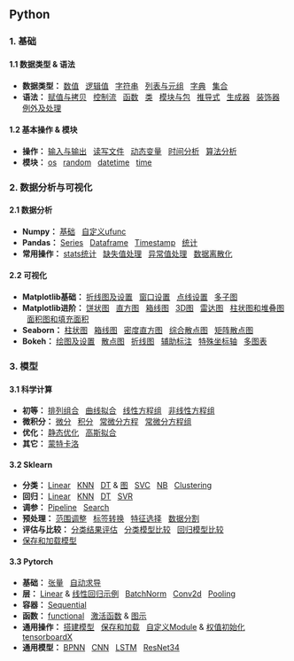 ## Python
### 1. 基础
#### 1.1 数据类型 & 语法
* **数据类型：**
[数值](https://github.com/ZBTGL/summary/blob/master/Basics/obj_%E6%95%B0%E5%80%BC.py)
&nbsp; [逻辑值](https://github.com/ZBTGL/summary/blob/master/Basics/obj_%E9%80%BB%E8%BE%91%E5%80%BC.py)
&nbsp; [字符串](https://github.com/ZBTGL/summary/blob/master/Basics/obj_%E5%AD%97%E7%AC%A6%E4%B8%B2.py) 
&nbsp; [列表与元组](https://github.com/ZBTGL/summary/blob/master/Basics/obj_%E5%88%97%E8%A1%A8%E4%B8%8E%E5%85%83%E7%BB%84.py)
&nbsp; [字典](https://github.com/ZBTGL/summary/blob/master/Basics/obj_%E5%AD%97%E5%85%B8.py)
&nbsp; [集合](https://github.com/ZBTGL/summary/blob/master/Basics/obj_%E9%9B%86%E5%90%88.py)
* **语法：** 
[赋值与拷贝](https://github.com/ZBTGL/summary/blob/master/Basics/syntax_%E8%B5%8B%E5%80%BC%E4%B8%8E%E6%8B%B7%E8%B4%9D.py)
&nbsp; [控制流](https://github.com/ZBTGL/summary/blob/master/Basics/syntax_%E6%8E%A7%E5%88%B6%E6%B5%81.py) 
&nbsp; [函数](https://github.com/ZBTGL/summary/blob/master/Basics/syntax_%E5%87%BD%E6%95%B0.py)
&nbsp; [类](https://github.com/ZBTGL/summary/blob/master/Basics/syntax_%E7%B1%BB.py)
&nbsp; [模块与包](https://github.com/ZBTGL/summary/blob/master/Basics/syntax_%E6%A8%A1%E5%9D%97%E4%B8%8E%E5%8C%85.py)
&nbsp; [推导式](https://github.com/ZBTGL/summary/blob/master/Basics/syntax_%E6%8E%A8%E5%AF%BC%E5%BC%8F.py)
&nbsp; [生成器](https://github.com/ZBTGL/summary/blob/master/Basics/syntax_%E7%94%9F%E6%88%90%E5%99%A8.py)
&nbsp; [装饰器](https://github.com/ZBTGL/summary/blob/master/Basics/syntax_%E8%A3%85%E9%A5%B0%E5%99%A8.py)
&nbsp; [例外及处理](https://github.com/ZBTGL/summary/blob/master/Basics/syntax_%E4%BE%8B%E5%A4%96%E5%8F%8A%E5%A4%84%E7%90%86.py)

#### 1.2 基本操作 & 模块
* **操作：**
[输入与输出](https://github.com/ZBTGL/summary/blob/master/Basics/op_%E8%BE%93%E5%85%A5%E4%B8%8E%E8%BE%93%E5%87%BA.py)
&nbsp; [读写文件](https://github.com/ZBTGL/summary/blob/master/Basics/op_%E8%AF%BB%E5%86%99%E6%96%87%E4%BB%B6.py)
&nbsp; [动态变量](https://github.com/ZBTGL/summary/blob/master/Basics/op_%E5%8A%A8%E6%80%81%E5%8F%98%E9%87%8F.py)
&nbsp; [时间分析](https://github.com/ZBTGL/summary/blob/master/Basics/algr_%E8%BF%90%E8%A1%8C%E6%97%B6%E9%97%B4%E5%88%86%E6%9E%90.py)
&nbsp; [算法分析](https://github.com/ZBTGL/summary/blob/master/Basics/algr_%E6%95%B0%E9%87%8F%E7%BA%A7%E5%88%86%E6%9E%90.py)
* **模块：**
[os](https://github.com/ZBTGL/summary/blob/master/Basics/module_os.py)
&nbsp; [random](https://github.com/ZBTGL/summary/blob/master/Basics/module_random.py)
&nbsp; [datetime](https://github.com/ZBTGL/summary/blob/master/Basics/module_datetime.py)
&nbsp; [time](https://github.com/ZBTGL/summary/blob/master/Basics/module_time.py)

### 2. 数据分析与可视化
#### 2.1 数据分析
* **Numpy：**
[基础](https://github.com/ZBTGL/summary/blob/master/DA%26Vis/np_%E5%9F%BA%E7%A1%80.py)
&nbsp; [自定义ufunc](https://github.com/ZBTGL/summary/blob/master/DA%26Vis/np_%E8%87%AA%E5%AE%9A%E4%B9%89ufunc.py)
* **Pandas：**
[Series](https://github.com/ZBTGL/summary/blob/master/DA%26Vis/pd_series.py)
&nbsp; [Dataframe](https://github.com/ZBTGL/summary/blob/master/DA%26Vis/pd_dataframe.py)
&nbsp; [Timestamp](https://github.com/ZBTGL/summary/blob/master/DA%26Vis/pd_timestamp.py)
&nbsp; [统计](https://github.com/ZBTGL/summary/blob/master/DA%26Vis/pd_%E7%BB%9F%E8%AE%A1.py)
* **常用操作：** 
[stats统计](https://github.com/ZBTGL/summary/blob/master/DA%26Vis/stats_%E7%BB%9F%E8%AE%A1.py)
&nbsp; [缺失值处理](https://github.com/ZBTGL/summary/blob/master/DA%26Vis/%E7%BC%BA%E5%A4%B1%E5%80%BC%E5%A4%84%E7%90%86.py)
&nbsp; [异常值处理](https://github.com/ZBTGL/summary/blob/master/DA%26Vis/%E5%BC%82%E5%B8%B8%E5%80%BC%E5%A4%84%E7%90%86.py)
&nbsp; [数据离散化](https://github.com/ZBTGL/summary/blob/master/DA%26Vis/%E6%95%B0%E6%8D%AE%E7%A6%BB%E6%95%A3%E5%8C%96.py)

#### 2.2 可视化
* **Matplotlib基础：** 
[折线图及设置](https://github.com/ZBTGL/summary/blob/master/DA%26Vis/mpl_%E7%BB%98%E5%9B%BE%E5%8F%8A%E8%AE%BE%E7%BD%AE.py)
&nbsp; [窗口设置](https://github.com/ZBTGL/summary/blob/master/DA%26Vis/mpl_%E7%AA%97%E5%8F%A3%E8%AE%BE%E7%BD%AE.py)
&nbsp; [点线设置](https://github.com/ZBTGL/summary/blob/master/DA%26Vis/mpl_%E7%82%B9%E7%BA%BF%E6%A0%B7%E5%BC%8F.py)
&nbsp; [多子图](https://github.com/ZBTGL/summary/blob/master/DA%26Vis/mpl_%E5%A4%9A%E5%AD%90%E5%9B%BE.py)
* **Matplotlib进阶：** 
[饼状图](https://github.com/ZBTGL/summary/blob/master/DA%26Vis/mpl_%E9%A5%BC%E7%8A%B6%E5%9B%BE.py)
&nbsp; [直方图](https://github.com/ZBTGL/summary/blob/master/DA%26Vis/mpl_%E7%9B%B4%E6%96%B9%E5%9B%BE.py)
&nbsp; [箱线图](https://github.com/ZBTGL/summary/blob/master/DA%26Vis/mpl_%E7%AE%B1%E7%BA%BF%E5%9B%BE.py)
&nbsp; [3D图](https://github.com/ZBTGL/summary/blob/master/DA%26Vis/mpl_3D%E5%9B%BE.py)
&nbsp; [雷达图](https://github.com/ZBTGL/summary/blob/master/DA%26Vis/mpl_%E9%9B%B7%E8%BE%BE%E5%9B%BE.py)
&nbsp; [柱状图和堆叠图](https://github.com/ZBTGL/summary/blob/master/DA%26Vis/mpl_%E6%9F%B1%E7%8A%B6%E5%9B%BE%E5%92%8C%E5%A0%86%E5%8F%A0%E5%9B%BE.py)
&nbsp; [面积图和填充面积](https://github.com/ZBTGL/summary/blob/master/DA%26Vis/mpl_%E9%9D%A2%E7%A7%AF%E5%9B%BE%E5%92%8C%E5%A1%AB%E5%85%85%E9%9D%A2%E7%A7%AF.py)
* **Seaborn：** 
[柱状图](https://github.com/ZBTGL/summary/blob/master/DA%26Vis/sns_%E6%9F%B1%E7%8A%B6%E5%9B%BE.py)
&nbsp; [箱线图](https://github.com/ZBTGL/summary/blob/master/DA%26Vis/sns_%E7%AE%B1%E7%BA%BF%E5%9B%BE.py)
&nbsp; [密度直方图](https://github.com/ZBTGL/summary/blob/master/DA%26Vis/sns_%E5%AF%86%E5%BA%A6%E7%9B%B4%E6%96%B9%E5%9B%BE.py)
&nbsp; [综合散点图](https://github.com/ZBTGL/summary/blob/master/DA%26Vis/sns_%E7%BB%BC%E5%90%88%E6%95%A3%E7%82%B9%E5%9B%BE.py)
&nbsp; [矩阵散点图](https://github.com/ZBTGL/summary/blob/master/DA%26Vis/sns_%E7%9F%A9%E9%98%B5%E6%95%A3%E7%82%B9%E5%9B%BE.py)
* **Bokeh：**
[绘图及设置](https://github.com/ZBTGL/summary/blob/master/DA%26Vis/bokeh_%E7%BB%98%E5%9B%BE%E5%8F%8A%E8%AE%BE%E7%BD%AE.py)
&nbsp; [散点图](https://github.com/ZBTGL/summary/blob/master/DA%26Vis/bokeh_%E6%95%A3%E7%82%B9%E5%9B%BE.py)
&nbsp; [折线图](https://github.com/ZBTGL/summary/blob/master/DA%26Vis/bokeh_%E6%8A%98%E7%BA%BF%E5%9B%BE.py)
&nbsp; [辅助标注](https://github.com/ZBTGL/summary/blob/master/DA%26Vis/bokeh_%E8%BE%85%E5%8A%A9%E6%A0%87%E6%B3%A8.py)
&nbsp; [特殊坐标轴](https://github.com/ZBTGL/summary/blob/master/DA%26Vis/bokeh_%E7%89%B9%E6%AE%8A%E5%9D%90%E6%A0%87%E8%BD%B4.py)
&nbsp; [多图表](https://github.com/ZBTGL/summary/blob/master/DA%26Vis/bokeh_%E5%A4%9A%E5%9B%BE%E8%A1%A8.py)


### 3. 模型
#### 3.1 科学计算
* **初等：**
[排列组合](https://github.com/ZBTGL/summary/blob/master/Models/Math/%E6%8E%92%E5%88%97%E7%BB%84%E5%90%88.py)
&nbsp; [曲线拟合](https://github.com/ZBTGL/summary/blob/master/Models/Math/%E6%9B%B2%E7%BA%BF%E6%8B%9F%E5%90%88.py)
&nbsp; [线性方程组](https://github.com/ZBTGL/summary/blob/master/Models/Math/%E7%BA%BF%E6%80%A7%E6%96%B9%E7%A8%8B%E7%BB%84.py)
&nbsp; [非线性方程组](https://github.com/ZBTGL/summary/blob/master/Models/Math/%E9%9D%9E%E7%BA%BF%E6%80%A7%E6%96%B9%E7%A8%8B%E7%BB%84.py)
* **微积分：**
[微分](https://github.com/ZBTGL/summary/blob/master/Models/Math/%E5%BE%AE%E5%88%86.py)
&nbsp; [积分](https://github.com/ZBTGL/summary/blob/master/Models/Math/%E7%A7%AF%E5%88%86.py)
&nbsp; [常微分方程](https://github.com/ZBTGL/summary/blob/master/Models/Math/%E5%B8%B8%E5%BE%AE%E5%88%86%E6%96%B9%E7%A8%8B.py)
&nbsp; [常微分方程组](https://github.com/ZBTGL/summary/blob/master/Models/Math/%E5%B8%B8%E5%BE%AE%E5%88%86%E6%96%B9%E7%A8%8B%E7%BB%84.py)
* **优化：**
[静态优化](https://github.com/ZBTGL/summary/blob/master/Models/Math/%E9%9D%99%E6%80%81%E4%BC%98%E5%8C%96.py)
&nbsp; [高斯拟合](https://github.com/ZBTGL/summary/blob/master/Models/Math/%E9%AB%98%E6%96%AF%E6%8B%9F%E5%90%88.py)
* **其它：**
[蒙特卡洛](https://github.com/ZBTGL/summary/blob/master/Models/Math/%E8%92%99%E7%89%B9%E5%8D%A1%E6%B4%9B%E6%A8%A1%E6%8B%9F.py)

#### 3.2 Sklearn
* **分类：**
[Linear](https://github.com/ZBTGL/summary/blob/master/Models/Sklearn/clf_linear.py)
&nbsp; [KNN](https://github.com/ZBTGL/summary/blob/master/Models/Sklearn/clf_KNN.py)
&nbsp; [DT](https://github.com/ZBTGL/summary/blob/master/Models/Sklearn/clf_DT.py)
& [图](https://github.com/ZBTGL/summary/blob/master/Models/Sklearn/clf_DT%E5%9B%BE.py)
&nbsp; [SVC](https://github.com/ZBTGL/summary/blob/master/Models/Sklearn/clf_SVM.py)
&nbsp; [NB](https://github.com/ZBTGL/summary/blob/master/Models/Sklearn/clf_NB.py)
&nbsp; [Clustering](https://github.com/ZBTGL/summary/blob/master/Models/Sklearn/clf_clustering.py)
* **回归：**
[Linear](https://github.com/ZBTGL/summary/blob/master/Models/Sklearn/regr_linear.py)
&nbsp; [KNN](https://github.com/ZBTGL/summary/blob/master/Models/Sklearn/regr_KNN.py)
&nbsp; [DT](https://github.com/ZBTGL/summary/blob/master/Models/Sklearn/regr_DT.py)
&nbsp; [SVR](https://github.com/ZBTGL/summary/blob/master/Models/Sklearn/regr_SVM.py)
* **调参：**
[Pipeline](https://github.com/ZBTGL/summary/blob/master/Models/Sklearn/tune_Pipeline.py)
&nbsp; [Search](https://github.com/ZBTGL/summary/blob/master/Models/Sklearn/tune_Search.py)
* **预处理：** 
[范围调整](https://github.com/ZBTGL/summary/blob/master/Models/Sklearn/op_%E6%95%B0%E6%8D%AE%E8%B0%83%E6%95%B4.py)
&nbsp; [标签转换](https://github.com/ZBTGL/summary/blob/master/Models/Sklearn/op_%E6%A0%87%E7%AD%BE%E8%BD%AC%E6%8D%A2.py)
&nbsp; [特征选择](https://github.com/ZBTGL/summary/blob/master/Models/Sklearn/op_%E7%89%B9%E5%BE%81%E9%80%89%E6%8B%A9.py)
&nbsp; [数据分割](https://github.com/ZBTGL/summary/blob/master/Models/Sklearn/op_%E6%95%B0%E6%8D%AE%E5%88%86%E5%89%B2.py)
* **评估与比较：**
[分类结果评估](https://github.com/ZBTGL/summary/blob/master/Models/Sklearn/op_%E5%88%86%E7%B1%BB%E7%BB%93%E6%9E%9C%E8%AF%84%E4%BC%B0.py)
&nbsp; [分类模型比较](https://github.com/ZBTGL/summary/blob/master/Models/Sklearn/op_%E5%88%86%E7%B1%BB%E7%AE%97%E6%B3%95%E6%AF%94%E8%BE%83.py)
&nbsp; [回归模型比较](https://github.com/ZBTGL/summary/blob/master/Models/Sklearn/op_%E5%9B%9E%E5%BD%92%E7%AE%97%E6%B3%95%E6%AF%94%E8%BE%83.py)
* [保存和加载模型](https://github.com/ZBTGL/summary/blob/master/Models/Sklearn/op_%E4%BF%9D%E5%AD%98%E5%8A%A0%E8%BD%BD%E6%A8%A1%E5%9E%8B.py)

#### 3.3 Pytorch
* **基础：**
[张量](https://github.com/ZBTGL/summary/blob/master/Models/Pytorch/basics_%E5%BC%A0%E9%87%8F.py)
&nbsp; [自动求导](https://github.com/ZBTGL/summary/blob/master/Models/Pytorch/basics_%E8%87%AA%E5%8A%A8%E6%B1%82%E5%AF%BC.py)
* **层：**
[Linear](https://github.com/ZBTGL/summary/blob/master/Models/Pytorch/layer_Linear.py)
& [线性回归示例](https://github.com/ZBTGL/summary/blob/master/Models/Pytorch/layer_%E7%BA%BF%E6%80%A7%E5%9B%9E%E5%BD%92.py)
&nbsp; [BatchNorm](https://github.com/ZBTGL/summary/blob/master/Models/Pytorch/layer_BatchNorm.py)
&nbsp; [Conv2d](https://github.com/ZBTGL/summary/blob/master/Models/Pytorch/layer_Conv2d.py)
&nbsp; [Pooling](https://github.com/ZBTGL/summary/blob/master/Models/Pytorch/layer_Pooling.py)
* **容器：**
[Sequential](https://github.com/ZBTGL/summary/blob/master/Models/Pytorch/%E5%AE%B9%E5%99%A8Sequential.py)
* **函数：**
[functional](https://github.com/ZBTGL/summary/blob/master/Models/Pytorch/fn_functional.py)
&nbsp; [激活函数](https://github.com/ZBTGL/summary/blob/master/Models/Pytorch/fn_%E6%BF%80%E6%B4%BB%E5%87%BD%E6%95%B0.py)
& [图示](https://github.com/ZBTGL/summary/blob/master/Models/Pytorch/fn_%E6%BF%80%E6%B4%BB%E5%87%BD%E6%95%B0%E5%9B%BE%E7%A4%BA.png)
* **通用操作：**
[搭建模型](https://github.com/ZBTGL/summary/blob/master/Models/Pytorch/op_%E6%90%AD%E5%BB%BA%E6%A8%A1%E5%9E%8B.py)
&nbsp; [保存和加载](https://github.com/ZBTGL/summary/blob/master/Models/Pytorch/op_%E4%BF%9D%E5%AD%98%E4%B8%8E%E5%8A%A0%E8%BD%BD%E6%A8%A1%E5%9E%8B.py)
&nbsp; [自定义Module](https://github.com/ZBTGL/summary/blob/master/Models/Pytorch/op_%E8%87%AA%E5%AE%9A%E4%B9%89Module.py)
& [权值初始化](https://github.com/ZBTGL/summary/blob/master/Models/Pytorch/op_%E6%9D%83%E5%80%BC%E5%88%9D%E5%A7%8B%E5%8C%96.py)
&nbsp; [tensorboardX](https://github.com/ZBTGL/summary/blob/master/Models/Pytorch/op_tensorboardX.py)
* **通用模型：**
[BPNN](https://github.com/ZBTGL/summary/blob/master/Models/Pytorch/model_BPNN.py)
&nbsp; [CNN](https://github.com/ZBTGL/summary/blob/master/Models/Pytorch/model_CNN.py)
&nbsp; [LSTM](https://github.com/ZBTGL/summary/blob/master/Models/Pytorch/model_LSTM.py)
&nbsp; [ResNet34](https://github.com/ZBTGL/summary/blob/master/Models/Pytorch/model_ResNet34.py)
